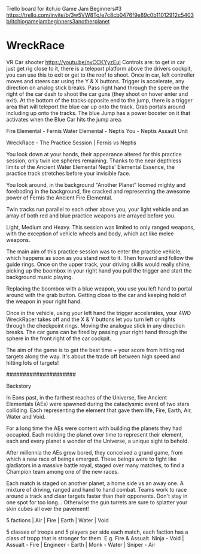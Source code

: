 Trello board for itch.io Game Jam Beginners#3
https://trello.com/invite/b/3w5VW8To/e7c8cb0476f9e89c0b11012912c5403b/itchiogamejambeginners3anotherplanet

# WreckRace
VR Car shooter
https://youtu.be/nvCCKYyzEuI
Controls are: to get in car just get rig close to it, there is a teleport platform above the drivers cockpit, you can use this to exit or get to the roof to shoot. Once in car, left controller moves and steers car using the Y & X buttons. Trigger is accelerate, any direction on analog stick breaks. Pass right hand through the spere on the right of the car dash to shoot the car guns (they shoot on hover enter and exit). At the bottom of the tracks opposite end to the jump, there is a trigger area that will teleport the blue car up onto the track. Grab portals around including up onto the tracks. The blue Jump has a power booster on it that activates when the Blue Car hits the jump area. 

Fire Elemental - Fernis
Water Elemental - Neptis
You - Neptis Assault Unit

WreckRace - The Practice Session | Fernis vs Neptis

You look down at your hands, their appearance altered for this practice session, only twin ice spheres remaining. Thanks to the near depthless limits of the Ancient Water Elemental Neptis' Elemental Essence, the practice track stretches before your invisible face.

You look around, in the background "Another Planet" loomed mighty and foreboding in the background, fire cracked and representing the awesome power of Fernis the Ancient Fire Elemental.

Twin tracks run parallel to each other above you, your light vehicle and an array of both red and blue practice weapons are arrayed before you.

Light, Medium and Heavy. This session was limited to only ranged weapons, with the exception of vehicle wheels and body, which act like melee weapons.

The main aim of this practice session was to enter the practice vehicle, which happens as soon as you stand next to it. Then forward and follow the guide rings. Once on the upper track, your driving skills would really shine, picking up the boombox in your right hand you pull the trigger and start the background music playing. 


Replacing the boombox with a blue weapon, you use you left hand to portal around with the grab button. Getting close to the car and keeping hold of the weapon in your right hand.

Once in the vehicle, using your left hand the trigger accelerates, your 4WD WreckRacer takes off and the X & Y buttons let you turn left or rights through the checkpoint rings. Moving the analogue stick in any direction breaks. The car guns can be fired by passing your right hand through the sphere in the front right of the car cockpit.

The aim of the game is to get the best time + your score from hitting red targets along the way. It's about the trade off between high speed and hitting lots of targets! 

#####################

Backstory

In Eons past, in the farthest reaches of the Universe, five Ancient Elementals (AEs) were spawned during the cataclysmic event of two stars colliding. Each representing the element that gave them life, Fire, Earth, Air, Water and Void.

For a long time the AEs were content with building the planets they had occupied. Each molding the planet over time to represent their element, each and every planet a wonder of the Universe, a unique sight to behold.

After millennia the AEs grew bored, they conceived a grand game, from which a new race of beings emerged. These beings were to fight like gladiators in a massive battle royal, staged over many matches, to find a Champion team among one of the new races. 

Each match is staged on another planet, a home side vs an away one. A mixture of driving, ranged and hand to hand combat. Teams work to race around a track and clear targets faster than their opponents. Don't stay in one spot for too long... Otherwise the gun turrets are sure to splatter your skin cubes all over the pavement!

5 factions | Air | Fire | Earth | Water | Void

5 classes of troops and 5 players per side each match, each faction has a class of tropp that is stronger for them. E.g. Fire & Assualt.
Ninja - Void | Assualt - Fire | Engineer - Earth | Monk - Water | Sniper - Air
